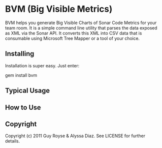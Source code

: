 BVM (Big Visible Metrics)
=========================

BVM helps you generate Big Visible Charts of Sonar Code Metrics for your team room.  It is a simple command line
utility that parses the data exposed as XML via the Sonar API.  It converts this XML into CSV data that is consumable
using Microsoft Tree Mapper or a tool of your choice.  

Installing
----------

Installation is super easy.  Just enter:

gem install bvm

Typical Usage
-------------

How to Use
----------

Copyright
---------

Copyright (c) 2011 Guy Royse & Alyssa Diaz. See LICENSE for further details.